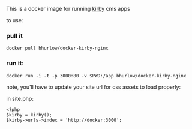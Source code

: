 

This is a docker image for running [kirby](getkirby.com) cms apps

to use:

### pull it

```
docker pull bhurlow/docker-kirby-nginx
```

### run it:
```
docker run -i -t -p 3000:80 -v $PWD:/app bhurlow/docker-kirby-nginx
```

note, you'll have to update your site url for css assets to load properly:

in site.php:

```
<?php
$kirby = kirby();
$kirby->urls->index = 'http://docker:3000';
```

